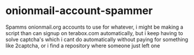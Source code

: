 # onionmail-account-spammer
Spamms onionmail.org accounts to use for whatever, i might be making a script than can signup on terabox.com automatically, but i keep having to solve captcha's which i cant do automatically without paying for something like 2captcha, or i find a repository where someone just left one
